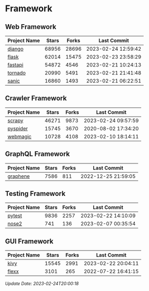 # Framework

## Web Framework
| Project Name | Stars | Forks | Last Commit |
| ------------ | ----- | ----- | ----------- |
| [django](https://github.com/django/django) | 68956 | 28696 | 2023-02-24 12:59:42 |
| [flask](https://github.com/pallets/flask) | 62014 | 15475 | 2023-02-23 23:58:29 |
| [fastapi](https://github.com/tiangolo/fastapi) | 54872 | 4546 | 2023-02-21 10:24:13 |
| [tornado](https://github.com/tornadoweb/tornado) | 20990 | 5491 | 2023-02-21 21:41:48 |
| [sanic](https://github.com/sanic-org/sanic) | 16860 | 1493 | 2023-02-21 06:22:51 |

## Crawler Framework
| Project Name | Stars | Forks | Last Commit |
| ------------ | ----- | ----- | ----------- |
| [scrapy](https://github.com/scrapy/scrapy) | 46271 | 9873 | 2023-02-24 09:57:59 |
| [pyspider](https://github.com/binux/pyspider) | 15745 | 3670 | 2020-08-02 17:34:20 |
| [webmagic](https://github.com/code4craft/webmagic) | 10728 | 4108 | 2023-02-10 18:14:11 |

## GraphQL Framework
| Project Name | Stars | Forks | Last Commit |
| ------------ | ----- | ----- | ----------- |
| [graphene](https://github.com/graphql-python/graphene) | 7586 | 811 | 2022-12-25 21:59:05 |

## Testing Framework
| Project Name | Stars | Forks | Last Commit |
| ------------ | ----- | ----- | ----------- |
| [pytest](https://github.com/pytest-dev/pytest) | 9836 | 2257 | 2023-02-22 14:10:09 |
| [nose2](https://github.com/nose-devs/nose2) | 741 | 136 | 2023-02-07 00:35:54 |

## GUI Framework
| Project Name | Stars | Forks | Last Commit |
| ------------ | ----- | ----- | ----------- |
| [kivy](https://github.com/kivy/kivy) | 15545 | 2991 | 2023-02-22 20:04:11 |
| [flexx](https://github.com/flexxui/flexx) | 3101 | 265 | 2022-07-22 16:41:15 |

*Update Date: 2023-02-24T20:00:18*